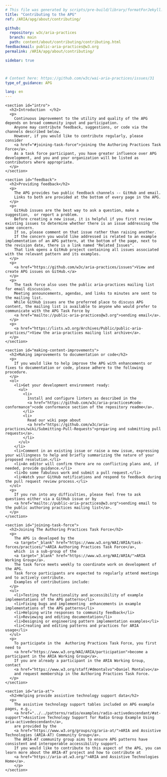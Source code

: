 ```yaml
---
# This file was generated by scripts/pre-build/library/formatForJekyll.js
title: "Contributing to the APG"
ref: /ARIA/apg/about/contributing/

github:
  repository: w3c/aria-practices
  branch: main
  path: content/about/contributing/contributing.html
feedbackmail: public-aria-practices@w3.org
permalink: /ARIA/apg/about/contributing/

sidebar: true



# Context here: https://github.com/w3c/wai-aria-practices/issues/31
type_of_guidance: APG

lang: en
---
```

<meta charset="UTF-8" />
<meta content="width=device-width, initial-scale=1.0" name="viewport" />
<title>Contributing to the APG</title>

<script src="../../../../content-assets/wai-aria-practices/shared/js/highlight.pack.js"></script>
<script src="../../../../content-assets/wai-aria-practices/shared/js/app.js"></script>
<script src="../../../../content-assets/wai-aria-practices/shared/js/skipto.js"></script>


<link 
  rel="stylesheet"
  href="{{ '/content-assets/wai-aria-practices/styles.css' | relative_url }}"
>
<!-- Code highlighting styles -->
<link 
  rel="stylesheet"
  href="{{ '/content-assets/wai-aria-practices/shared/css/github.css' | relative_url }}"
>

<script>
const addBodyClass = undefined;
const enableSidebar = true;
if (addBodyClass) document.body.classList.add(addBodyClass);
if (enableSidebar) document.body.classList.add('has-sidebar');
</script>
    

<script>
    const parentPage = window.location.pathname.match(
      /\/(patterns|practices|about)\//
    )?.[1];
    if (parentPage) {
      const parentHref = 'a[href*="' + parentPage + '"]';
      document.querySelector(parentHref).classList.add('active');
    }
  </script>
<div>

  <div>
    

    <section id="intro">
      <h2>Introduction  </h2>
      <p>
        Continuous improvement to the utility and quality of the APG depends on broad community input and participation.
        Anyone may contribute feedback, suggestions, or code via the channels described below.
        However, if you would like to contribute regularly, please consider
        <a href="#joining-task-force">joining the Authoring Practices Task Force</a>.
        As a task force participant, you have greater influence over APG development, and you and your organization will be listed as contributors where appropriate.
      </p>
    </section>

    <section id="feedback">
      <h2>Providing feedback</h2>
      <p>
        The APG provides two public feedback channels -- GitHub and email.
        Links to both are provided at the bottom of every page in the APG.
      </p>
      <p>
        GitHub issues are the best way to ask a question, make a suggestion,  or report a problem.
        Before creating a new issue, it is helpful if you first review existing issues to determine whether there is an issue addressing the same concern.
        If so, please comment on that issue rather than raising another.
        If the concern you would like addressed is related to an example implementation of an APG pattern, at the bottom of the page, next to the revision date, there is a link named "Related Issues".
        That link opens a GitHub project containing all issues associated with the relevant pattern and its examples.
      </p>
      <p>
        <a href="https://github.com/w3c/aria-practices/issues">View and create APG issues on GitHub.</a>
      </p>
      <p>
        The task force also uses the public aria-practices mailing list for email discussion.
        Meeting announcements, agendas, and links to minutes are sent to the mailing list.
        While GitHub issues are the preferred place to discuss APG content, the mailing list is available to anyone who would prefer to communicate with the APG Task Force by
        <a href="mailto://public-aria-practices@w3.org">sending email</a>.
      </p>
      <p>
        <a href="https://lists.w3.org/Archives/Public/public-aria-practices/">View the aria-practices mailing list archive</a>.
      </p>
    </section>
    
    <section id="making-content-improvements">
      <h2>Making improvements to documentation or code</h2>
      <p>
        If you would like to help improve the APG with enhancements or fixes to documentation or code, please adhere to the following procedure.
      </p>
      <ol>
        <li>Get your development environment ready:
          <ul>
            <li>
              Install and configure linters as described in the
              <a href="https://github.com/w3c/aria-practices#code-conformance">code conformance section of the repository readme</a>.
            </li>
            <li>
              Read our wiki page about
              <a href="https://github.com/w3c/aria-practices/wiki/Submitting-Pull-Requests">preparing and submitting pull requests</a>.
            </li>
          </ul>
        </li>
        <li>Comment in an existing issue or raise a new issue, expressing your willingness to help and briefly summarizing the nature of your proposed resolution.</li>
        <li>An editor will confirm there are no conflicting plans and, if needed, provide guidance.</li>
        <li>Do some fabulous work and submit a pull request.</li>
        <li>Watch your GitHub notifications and respond to feedback during the pull request review process.</li>
      </ol>
      <p>
        If you run into any difficulties, please feel free to ask questions either via a GitHub issue or by
        <a href="mailto://public-aria-practices@w3.org">sending email to the public authoring practices mailing list</a>.
      </p>
    </section>

    <section id="joining-task-force">
      <h2>Joining The Authoring Practices Task Force</h2>
      <p>
        The APG is developed by the
        <a target="_blank" href="https://www.w3.org/WAI/ARIA/task-forces/practices/">ARIA Authoring Practices Task Force</a>,
        which  is a sub-group of the
        <a target="_blank" href="https://www.w3.org/WAI/ARIA/">ARIA Working Group</a>.
        The task force meets weekly to coordinate work on development of the APG.
        Task force participants are expected to regularly attend meetings and to actively contribute.
        Examples of contributions include:
      </p>
      <ul>
        <li>Testing the functionality and accessibility of example implementations of the APG patterns</li>
        <li>Fixing bugs and implementing  enhancements in example implementations of the APG patterns</li>
        <li>Helping write responses to community feedback</li>
        <li>Reviewing and editing documentation</li>
        <li>Designing or engineering pattern implementation examples</li>
        <li>Creating and editing patterns and practices for ARIA usage</li>
      </ul>
      <p>
        To participate in the  Authoring Practices Task Force, you first need to
        <a href="https://www.w3.org/WAI/ARIA/participation">become a participant in the ARIA Working Group</a>.
        If you are already a participant in the ARIA Working Group, contact
        <a href="https://www.w3.org/staff/#dmontalvo">Daniel Montalvo</a>
        and request membership in the Authoring Practices Task Force.
      </p>
    </section>

    <section id="aria-at">
      <h2>Helping provide assistive technology support data</h2>
      <p>
        The assistive technology support tables included on APG example pages, e.g.,
        <a href="../../patterns/radio/examples/radio-activedescendant/#at-support">Assistive Technology Support for Radio Group Example Using aria-activedescendant</a>,
        are provided by the
        <a href="https://www.w3.org/groups/cg/aria-at/">ARIA and Assistive Technologies (ARIA-AT) Community Group</a>.
        The ARIA-AT community group aims to ensure APG patterns have consistent and interoperable accessibility support.
        If you would like to contribute to this aspect of the APG, you can learn more about the ARIA-AT project and how to contribute at
        <a href="https://aria-at.w3.org/">ARIA and Assistive Technologies Home</a>.
        </p>
    </section>

  </div>

</div>
<script 
  src="{{ '/content-assets/wai-aria-practices/shared/js/skipto.js' | relative_url }}"
></script>
